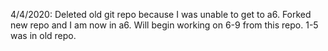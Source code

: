 4/4/2020: Deleted old git repo because I was unable to get to a6. Forked new repo and I am now in a6.
Will begin working on 6-9 from this repo. 1-5 was in old repo.
